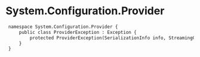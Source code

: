 # System.Configuration.Provider

``` diff
 namespace System.Configuration.Provider {
     public class ProviderException : Exception {
         protected ProviderException(SerializationInfo info, StreamingContext context);
     }
 }
```

